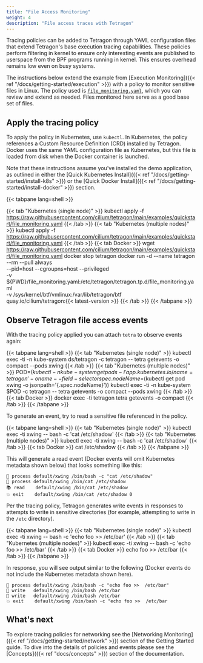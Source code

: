 ```yaml
---
title: "File Access Monitoring"
weight: 4
description: "File access traces with Tetragon"
---
```


Tracing policies can be added to Tetragon through YAML configuration files
that extend Tetragon's base execution tracing capabilities. These policies
perform filtering in kernel to ensure only interesting events are published
to userspace from the BPF programs running in kernel. This ensures overhead
remains low even on busy systems.

The instructions below extend the example from [Execution Monitoring]({{< ref "/docs/getting-started/execution" >}})
with a policy to monitor sensitive files in Linux. The policy used is
[`file_monitoring.yaml`](https://github.com/cilium/tetragon/blob/main/examples/quickstart/file_monitoring.yaml),
which you can review and extend as needed. Files monitored here serve as a good
base set of files.

## Apply the tracing policy

To apply the policy in Kubernetes, use `kubectl`. In Kubernetes, the policy
references a Custom Resource Definition (CRD) installed by Tetragon. Docker uses
the same YAML configuration file as Kubernetes, but this file is loaded from
disk when the Docker container is launched.

Note that these instructions assume you've installed the demo application, as
outlined in either the [Quick Kubernetes Install]({{< ref "/docs/getting-started/install-k8s" >}})
or the [Quick Docker Install]({{< ref "/docs/getting-started/install-docker" >}})
section.

{{< tabpane lang=shell >}}

{{< tab "Kubernetes (single node)" >}}
kubectl apply -f https://raw.githubusercontent.com/cilium/tetragon/main/examples/quickstart/file_monitoring.yaml
{{< /tab >}}
{{< tab "Kubernetes (multiple nodes)" >}}
kubectl apply -f https://raw.githubusercontent.com/cilium/tetragon/main/examples/quickstart/file_monitoring.yaml
{{< /tab >}}
{{< tab Docker >}}
wget https://raw.githubusercontent.com/cilium/tetragon/main/examples/quickstart/file_monitoring.yaml
docker stop tetragon
docker run -d --name tetragon --rm --pull always \
  --pid=host --cgroupns=host --privileged \
  -v ${PWD}/file_monitoring.yaml:/etc/tetragon/tetragon.tp.d/file_monitoring.yaml \
  -v /sys/kernel/btf/vmlinux:/var/lib/tetragon/btf \
  quay.io/cilium/tetragon:{{< latest-version >}}
{{< /tab >}}
{{< /tabpane >}}

## Observe Tetragon file access events

With the tracing policy applied you can attach `tetra` to observe events again:

{{< tabpane lang=shell >}}
{{< tab "Kubernetes (single node)" >}}
kubectl exec -ti -n kube-system ds/tetragon -c tetragon -- tetra getevents -o compact --pods xwing
{{< /tab >}}
{{< tab "Kubernetes (multiple nodes)" >}}
POD=$(kubectl -n kube-system get pods -l 'app.kubernetes.io/name=tetragon' -o name --field-selector spec.nodeName=$(kubectl get pod xwing -o jsonpath='{.spec.nodeName}'))
kubectl exec -ti -n kube-system $POD -c tetragon -- tetra getevents -o compact --pods xwing
{{< /tab >}}
{{< tab Docker >}}
docker exec -ti tetragon tetra getevents -o compact
{{< /tab >}}
{{< /tabpane >}}

To generate an event, try to read a sensitive file referenced in the policy.

{{< tabpane lang=shell >}}
{{< tab "Kubernetes (single node)" >}}
kubectl exec -ti xwing -- bash -c 'cat /etc/shadow'
{{< /tab >}}
{{< tab "Kubernetes (multiple nodes)" >}}
kubectl exec -ti xwing -- bash -c 'cat /etc/shadow'
{{< /tab >}}
{{< tab Docker >}}
cat /etc/shadow
{{< /tab >}}
{{< /tabpane >}}

This will generate a read event (Docker events will omit Kubernetes metadata
shown below) that looks something like this:

```
🚀 process default/xwing /bin/bash -c "cat /etc/shadow"
🚀 process default/xwing /bin/cat /etc/shadow
📚 read    default/xwing /bin/cat /etc/shadow
💥 exit    default/xwing /bin/cat /etc/shadow 0
```

Per the tracing policy, Tetragon generates write events in responses to attempts
to write in sensitive directories (for example, attempting to write in the
`/etc` directory).

{{< tabpane lang=shell >}}
{{< tab "Kubernetes (single node)" >}}
kubectl exec -ti xwing -- bash -c 'echo foo >> /etc/bar'
{{< /tab >}}
{{< tab "Kubernetes (multiple nodes)" >}}
kubectl exec -ti xwing -- bash -c 'echo foo >> /etc/bar'
{{< /tab >}}
{{< tab Docker >}}
echo foo >> /etc/bar
{{< /tab >}}
{{< /tabpane >}}

In response, you will see output similar to the following (Docker events do not
include the Kubernetes metadata shown here).

```
🚀 process default/xwing /bin/bash -c "echo foo >>  /etc/bar"
📝 write   default/xwing /bin/bash /etc/bar
📝 write   default/xwing /bin/bash /etc/bar
💥 exit    default/xwing /bin/bash -c "echo foo >>  /etc/bar
```

## What's next

To explore tracing policies for networking see the [Networking Monitoring]({{< ref "/docs/getting-started/network" >}})
section of the Getting Started guide.
To dive into the details of policies and events please see the [Concepts]({{< ref "docs/concepts" >}})
section of the documentation.
